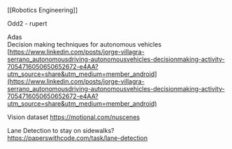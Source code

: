 [[Robotics Engineering]]

Odd2 - rupert

Adas  
Decision making techniques for autonomous vehicles  
[https://www.linkedin.com/posts/jorge-villagra-serrano_autonomousdriving-autonomousvehicles-decisionmaking-activity-7054716050650652672-e4AA?utm_source=share&utm_medium=member_android](https://www.linkedin.com/posts/jorge-villagra-serrano_autonomousdriving-autonomousvehicles-decisionmaking-activity-7054716050650652672-e4AA?utm_source=share&utm_medium=member_android)

Vision dataset
https://motional.com/nuscenes

Lane Detection to stay on sidewalks? https://paperswithcode.com/task/lane-detection